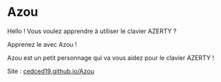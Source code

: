 Azou
====
Hello ! Vous voulez apprendre  à utiliser le clavier AZERTY ?

Apprenez le avec Azou !

Azou est un petit personnage qui va vous aidez pour le clavier AZERTY !

Site : [cedced19.github.io/Azou](http://cedced19.github.io/azou/)
